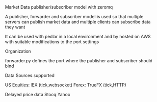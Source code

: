 Market Data publisher/subscriber model with zeromq

A publisher, forwarder and subscriber model is used so that multiple servers can publish market data and multiple clients can subscribe data they want 

It can be used with pedlar in a local environment and by hosted on AWS with suitable modifications to the port settings 

Organization 

forwarder.py defines the port where the publisher and subscriber should bind 

Data Sources supported 

US Equities: IEX (tick,websocket) 
Forex: TrueFX (tick,HTTP) 

Delayed price data 
Stooq 
Yahoo 

